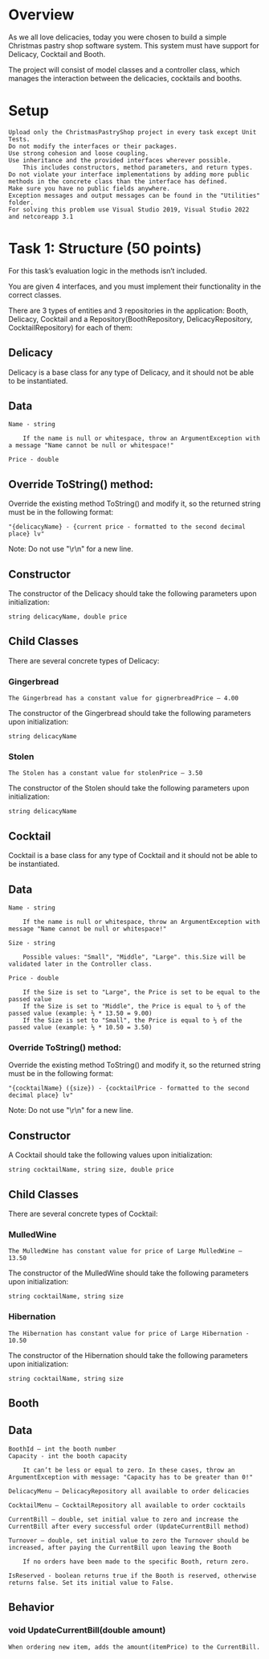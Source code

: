 # Overview

As we all love delicacies, today you were chosen to build a simple Christmas pastry shop software system. This system must have support for Delicacy, Cocktail and Booth.

The project will consist of model classes and a controller class, which manages the interaction between the delicacies, cocktails and booths.

# Setup

	Upload only the ChristmasPastryShop project in every task except Unit Tests.
	Do not modify the interfaces or their packages.
	Use strong cohesion and loose coupling.
	Use inheritance and the provided interfaces wherever possible.
    	This includes constructors, method parameters, and return types.
	Do not violate your interface implementations by adding more public methods in the concrete class than the interface has defined.
	Make sure you have no public fields anywhere.
	Exception messages and output messages can be found in the "Utilities" folder.
	For solving this problem use Visual Studio 2019, Visual Studio 2022 and netcoreapp 3.1

# Task 1: Structure (50 points)

For this task’s evaluation logic in the methods isn’t included.

You are given 4 interfaces, and you must implement their functionality in the correct classes.

There are 3 types of entities and 3 repositories in the application: Booth, Delicacy, Cocktail and a Repository(BoothRepository, DelicacyRepository, CocktailRepository) for each of them:

## Delicacy

Delicacy is a base class for any type of Delicacy, and it should not be able to be instantiated.

## Data

	Name - string
	
		If the name is null or whitespace, throw an ArgumentException with a message "Name cannot be null or whitespace!"
		
	Price - double 

## Override ToString() method:

Override the existing method ToString() and modify it, so the returned string must be in the following format:

	"{delicacyName} - {current price - formatted to the second decimal place} lv"

Note: Do not use "\r\n" for a new line.

## Constructor

The constructor of the Delicacy should take the following parameters upon initialization:

	string delicacyName, double price

## Child Classes

There are several concrete types of Delicacy:

### Gingerbread

	The Gingerbread has a constant value for gignerbreadPrice – 4.00

The constructor of the Gingerbread should take the following parameters upon initialization:

	string delicacyName

### Stolen

	The Stolen has a constant value for stolenPrice – 3.50

The constructor of the Stolen should take the following parameters upon initialization:

	string delicacyName

## Cocktail

Cocktail is a base class for any type of Cocktail and it should not be able to be instantiated.

## Data

	Name - string
		
		If the name is null or whitespace, throw an ArgumentException with message "Name cannot be null or whitespace!"
		
	Size - string
	
		Possible values: "Small", "Middle", "Large". this.Size will be validated later in the Controller class.
		
	Price - double 
	
		If the Size is set to "Large", the Price is set to be equal to the passed value
		If the Size is set to "Middle", the Price is equal to ⅔ of the passed value (example: ⅔ * 13.50 = 9.00)
		If the Size is set to "Small", the Price is equal to ⅓ of the passed value (example: ⅓ * 10.50 = 3.50)

### Override ToString() method:

Override the existing method ToString() and modify it, so the returned string must be in the following format:

	"{cocktailName} ({size}) - {cocktailPrice - formatted to the second decimal place} lv"

Note: Do not use "\r\n" for a new line.

## Constructor

A Cocktail should take the following values upon initialization:

	string cocktailName, string size, double price

## Child Classes

There are several concrete types of Cocktail:

### MulledWine

	The MulledWine has constant value for price of Large MulledWine – 13.50

The constructor of the MulledWine should take the following parameters upon initialization:

	string cocktailName, string size

### Hibernation

	The Hibernation has constant value for price of Large Hibernation - 10.50 

The constructor of the Hibernation should take the following parameters upon initialization:

	string cocktailName, string size

## Booth

## Data

	BoothId – int the booth number
	Capacity - int the booth capacity
	
		It can’t be less or equal to zero. In these cases, throw an ArgumentException with message: "Capacity has to be greater than 0!"
 
	DelicacyMenu – DelicacyRepository all available to order delicacies
	
	CocktailMenu – CocktailRepository all available to order cocktails
	
	CurrentBill – double, set initial value to zero and increase the CurrentBill after every successful order (UpdateCurrentBill method)
	
	Turnover – double, set initial value to zero the Turnover should be increased, after paying the CurrentBill upon leaving the Booth
	
		If no orders have been made to the specific Booth, return zero.
		
	IsReserved - boolean returns true if the Booth is reserved, otherwise returns false. Set its initial value to False.

## Behavior

### void UpdateCurrentBill(double amount)

	When ordering new item, adds the amount(itemPrice) to the CurrentBill.
